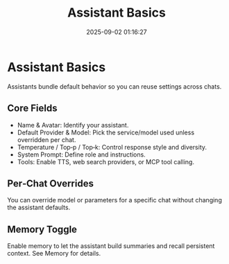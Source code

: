 ﻿---
title: Assistant Basics
date: 2025-09-02 01:16:27
---

# Assistant Basics

Assistants bundle default behavior so you can reuse settings across chats.

## Core Fields
- Name & Avatar: Identify your assistant.
- Default Provider & Model: Pick the service/model used unless overridden per chat.
- Temperature / Top‑p / Top‑k: Control response style and diversity.
- System Prompt: Define role and instructions.
- Tools: Enable TTS, web search providers, or MCP tool calling.

## Per‑Chat Overrides
You can override model or parameters for a specific chat without changing the assistant defaults.

## Memory Toggle
Enable memory to let the assistant build summaries and recall persistent context. See Memory for details.

